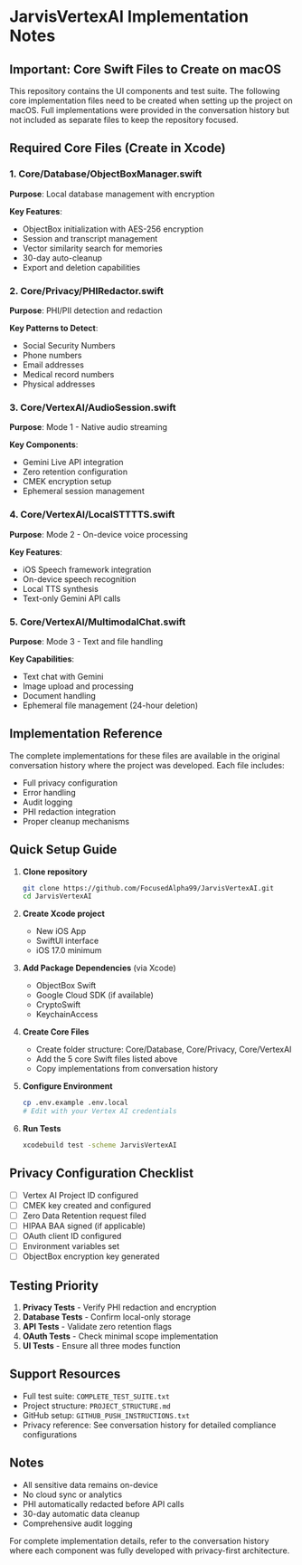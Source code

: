 # JarvisVertexAI Implementation Notes

## Important: Core Swift Files to Create on macOS

This repository contains the UI components and test suite. The following core implementation files need to be created when setting up the project on macOS. Full implementations were provided in the conversation history but not included as separate files to keep the repository focused.

## Required Core Files (Create in Xcode)

### 1. Core/Database/ObjectBoxManager.swift
**Purpose**: Local database management with encryption

**Key Features**:
- ObjectBox initialization with AES-256 encryption
- Session and transcript management
- Vector similarity search for memories
- 30-day auto-cleanup
- Export and deletion capabilities

### 2. Core/Privacy/PHIRedactor.swift  
**Purpose**: PHI/PII detection and redaction

**Key Patterns to Detect**:
- Social Security Numbers
- Phone numbers
- Email addresses
- Medical record numbers
- Physical addresses

### 3. Core/VertexAI/AudioSession.swift
**Purpose**: Mode 1 - Native audio streaming

**Key Components**:
- Gemini Live API integration
- Zero retention configuration
- CMEK encryption setup
- Ephemeral session management

### 4. Core/VertexAI/LocalSTTTTS.swift
**Purpose**: Mode 2 - On-device voice processing

**Key Features**:
- iOS Speech framework integration
- On-device speech recognition
- Local TTS synthesis
- Text-only Gemini API calls

### 5. Core/VertexAI/MultimodalChat.swift
**Purpose**: Mode 3 - Text and file handling

**Key Capabilities**:
- Text chat with Gemini
- Image upload and processing
- Document handling
- Ephemeral file management (24-hour deletion)

## Implementation Reference

The complete implementations for these files are available in the original conversation history where the project was developed. Each file includes:

- Full privacy configuration
- Error handling
- Audit logging
- PHI redaction integration
- Proper cleanup mechanisms

## Quick Setup Guide

1. **Clone repository**
   ```bash
   git clone https://github.com/FocusedAlpha99/JarvisVertexAI.git
   cd JarvisVertexAI
   ```

2. **Create Xcode project**
   - New iOS App
   - SwiftUI interface
   - iOS 17.0 minimum

3. **Add Package Dependencies** (via Xcode)
   - ObjectBox Swift
   - Google Cloud SDK (if available)
   - CryptoSwift
   - KeychainAccess

4. **Create Core Files**
   - Create folder structure: Core/Database, Core/Privacy, Core/VertexAI
   - Add the 5 core Swift files listed above
   - Copy implementations from conversation history

5. **Configure Environment**
   ```bash
   cp .env.example .env.local
   # Edit with your Vertex AI credentials
   ```

6. **Run Tests**
   ```bash
   xcodebuild test -scheme JarvisVertexAI
   ```

## Privacy Configuration Checklist

- [ ] Vertex AI Project ID configured
- [ ] CMEK key created and configured
- [ ] Zero Data Retention request filed
- [ ] HIPAA BAA signed (if applicable)
- [ ] OAuth client ID configured
- [ ] Environment variables set
- [ ] ObjectBox encryption key generated

## Testing Priority

1. **Privacy Tests** - Verify PHI redaction and encryption
2. **Database Tests** - Confirm local-only storage
3. **API Tests** - Validate zero retention flags
4. **OAuth Tests** - Check minimal scope implementation
5. **UI Tests** - Ensure all three modes function

## Support Resources

- Full test suite: `COMPLETE_TEST_SUITE.txt`
- Project structure: `PROJECT_STRUCTURE.md`
- GitHub setup: `GITHUB_PUSH_INSTRUCTIONS.txt`
- Privacy reference: See conversation history for detailed compliance configurations

## Notes

- All sensitive data remains on-device
- No cloud sync or analytics
- PHI automatically redacted before API calls
- 30-day automatic data cleanup
- Comprehensive audit logging

For complete implementation details, refer to the conversation history where each component was fully developed with privacy-first architecture.